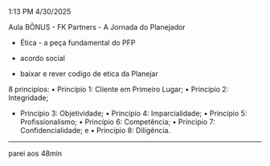 1:13 PM 4/30/2025

Aula BÔNUS - FK Partners - A Jornada do Planejador

- Ética - a peça fundamental do PFP
- acordo social
	
- baixar e rever codigo de etica da Planejar

8 principios:
• Princípio 1: Cliente em Primeiro Lugar;
• Princípio 2: Integridade;
- Princípio 3: Objetividade;
• Princípio 4: Imparcialidade;
• Princípio 5: Profissionalismo;
• Princípio 6: Competência;
• Principio 7: Confidencialidade; e
• Princípio 8: Diligência.


---------------

parei aos 48min